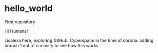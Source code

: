 # hello_world
First repository

Hi Humans!

Lisalexa here, exploring GitHub.
Cyberspace in the time of corona.
adding branch 1 out of curiosity to see how this works.
